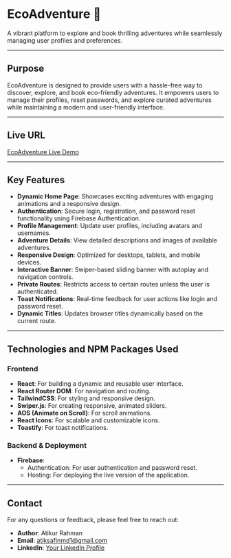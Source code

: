 # **EcoAdventure** 🌿  
A vibrant platform to explore and book thrilling adventures while seamlessly managing user profiles and preferences.

---

## **Purpose**
EcoAdventure is designed to provide users with a hassle-free way to discover, explore, and book eco-friendly adventures. It empowers users to manage their profiles, reset passwords, and explore curated adventures while maintaining a modern and user-friendly interface.

---

## **Live URL**
[EcoAdventure Live Demo](https://eco-adventure-21e6c.firebaseapp.com)

---

## **Key Features**
- **Dynamic Home Page**: Showcases exciting adventures with engaging animations and a responsive design.
- **Authentication**: Secure login, registration, and password reset functionality using Firebase Authentication.
- **Profile Management**: Update user profiles, including avatars and usernames.
- **Adventure Details**: View detailed descriptions and images of available adventures.
- **Responsive Design**: Optimized for desktops, tablets, and mobile devices.
- **Interactive Banner**: Swiper-based sliding banner with autoplay and navigation controls.
- **Private Routes**: Restricts access to certain routes unless the user is authenticated.
- **Toast Notifications**: Real-time feedback for user actions like login and password reset.
- **Dynamic Titles**: Updates browser titles dynamically based on the current route.

---

## **Technologies and NPM Packages Used**

### **Frontend**
- **React**: For building a dynamic and reusable user interface.
- **React Router DOM**: For navigation and routing.
- **TailwindCSS**: For styling and responsive design.
- **Swiper.js**: For creating responsive, animated sliders.
- **AOS (Animate on Scroll)**: For scroll animations.
- **React Icons**: For scalable and customizable icons.
- **Toastify**: For toast notifications.

### **Backend & Deployment**
- **Firebase**:
  - Authentication: For user authentication and password reset.
  - Hosting: For deploying the live version of the application.


---

## **Contact**

For any questions or feedback, please feel free to reach out:
- **Author**: Atikur Rahman
- **Email**: atiksafinmd1@gmail.com
- **LinkedIn**: [Your LinkedIn Profile](nkedin.com/in/atikur-rahman-9680262b4/)
